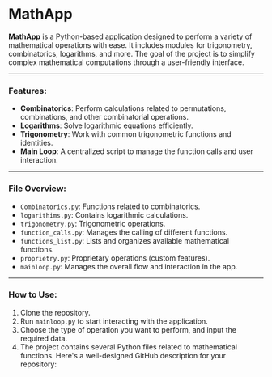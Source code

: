 # MathApp

**MathApp** is a Python-based application designed to perform a variety of mathematical operations with ease. It includes modules for trigonometry, combinatorics, logarithms, and more. The goal of the project is to simplify complex mathematical computations through a user-friendly interface.

---

### Features:
- **Combinatorics**: Perform calculations related to permutations, combinations, and other combinatorial operations.
- **Logarithms**: Solve logarithmic equations efficiently.
- **Trigonometry**: Work with common trigonometric functions and identities.
- **Main Loop**: A centralized script to manage the function calls and user interaction.

---

### File Overview:
- `Combinatorics.py`: Functions related to combinatorics.
- `logarithims.py`: Contains logarithmic calculations.
- `trigonometry.py`: Trigonometric operations.
- `function_calls.py`: Manages the calling of different functions.
- `functions_list.py`: Lists and organizes available mathematical functions.
- `proprietry.py`: Proprietary operations (custom features).
- `mainloop.py`: Manages the overall flow and interaction in the app.

---

### How to Use:
1. Clone the repository.
2. Run `mainloop.py` to start interacting with the application.
3. Choose the type of operation you want to perform, and input the required data.
4. The project contains several Python files related to mathematical functions. Here's a well-designed GitHub description for your repository:
